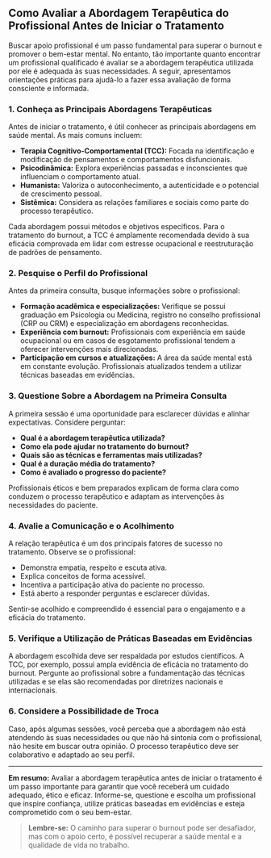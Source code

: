 
## Como Avaliar a Abordagem Terapêutica do Profissional Antes de Iniciar o Tratamento

Buscar apoio profissional é um passo fundamental para superar o burnout e promover o bem-estar mental. No entanto, tão importante quanto encontrar um profissional qualificado é avaliar se a abordagem terapêutica utilizada por ele é adequada às suas necessidades. A seguir, apresentamos orientações práticas para ajudá-lo a fazer essa avaliação de forma consciente e informada.

### 1. Conheça as Principais Abordagens Terapêuticas

Antes de iniciar o tratamento, é útil conhecer as principais abordagens em saúde mental. As mais comuns incluem:

- **Terapia Cognitivo-Comportamental (TCC):** Focada na identificação e modificação de pensamentos e comportamentos disfuncionais.
- **Psicodinâmica:** Explora experiências passadas e inconscientes que influenciam o comportamento atual.
- **Humanista:** Valoriza o autoconhecimento, a autenticidade e o potencial de crescimento pessoal.
- **Sistêmica:** Considera as relações familiares e sociais como parte do processo terapêutico.

Cada abordagem possui métodos e objetivos específicos. Para o tratamento do burnout, a TCC é amplamente recomendada devido à sua eficácia comprovada em lidar com estresse ocupacional e reestruturação de padrões de pensamento.

### 2. Pesquise o Perfil do Profissional

Antes da primeira consulta, busque informações sobre o profissional:

- **Formação acadêmica e especializações:** Verifique se possui graduação em Psicologia ou Medicina, registro no conselho profissional (CRP ou CRM) e especialização em abordagens reconhecidas.
- **Experiência com burnout:** Profissionais com experiência em saúde ocupacional ou em casos de esgotamento profissional tendem a oferecer intervenções mais direcionadas.
- **Participação em cursos e atualizações:** A área da saúde mental está em constante evolução. Profissionais atualizados tendem a utilizar técnicas baseadas em evidências.

### 3. Questione Sobre a Abordagem na Primeira Consulta

A primeira sessão é uma oportunidade para esclarecer dúvidas e alinhar expectativas. Considere perguntar:

- **Qual é a abordagem terapêutica utilizada?**
- **Como ela pode ajudar no tratamento do burnout?**
- **Quais são as técnicas e ferramentas mais utilizadas?**
- **Qual é a duração média do tratamento?**
- **Como é avaliado o progresso do paciente?**

Profissionais éticos e bem preparados explicam de forma clara como conduzem o processo terapêutico e adaptam as intervenções às necessidades do paciente.

### 4. Avalie a Comunicação e o Acolhimento

A relação terapêutica é um dos principais fatores de sucesso no tratamento. Observe se o profissional:

- Demonstra empatia, respeito e escuta ativa.
- Explica conceitos de forma acessível.
- Incentiva a participação ativa do paciente no processo.
- Está aberto a responder perguntas e esclarecer dúvidas.

Sentir-se acolhido e compreendido é essencial para o engajamento e a eficácia do tratamento.

### 5. Verifique a Utilização de Práticas Baseadas em Evidências

A abordagem escolhida deve ser respaldada por estudos científicos. A TCC, por exemplo, possui ampla evidência de eficácia no tratamento do burnout. Pergunte ao profissional sobre a fundamentação das técnicas utilizadas e se elas são recomendadas por diretrizes nacionais e internacionais.

### 6. Considere a Possibilidade de Troca

Caso, após algumas sessões, você perceba que a abordagem não está atendendo às suas necessidades ou que não há sintonia com o profissional, não hesite em buscar outra opinião. O processo terapêutico deve ser colaborativo e adaptado ao seu perfil.

---

**Em resumo:** Avaliar a abordagem terapêutica antes de iniciar o tratamento é um passo importante para garantir que você receberá um cuidado adequado, ético e eficaz. Informe-se, questione e escolha um profissional que inspire confiança, utilize práticas baseadas em evidências e esteja comprometido com o seu bem-estar.

> **Lembre-se:** O caminho para superar o burnout pode ser desafiador, mas com o apoio certo, é possível recuperar a saúde mental e a qualidade de vida no trabalho.
```
